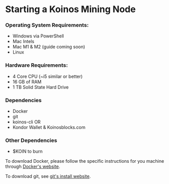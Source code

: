 # Starting a Koinos Mining Node

### Operating System Requirements:

- Windows via PowerShell
- Mac Intels 
- Mac M1 & M2 (guide coming soon)
- Linux


### Hardware Requirements:

- 4 Core CPU (~i5 similar or better)
- 16 GB of RAM
- 1 TB Solid State Hard Drive
 

### Dependencies

- Docker 
- git
- koinos-cli OR 
- Kondor Wallet & Koinosblocks.com

### Other Dependencies
- $KOIN to burn

To download Docker, please follow the specific instructions for you machine through [Docker's website](https://www.docker.com/products/docker-desktop/). 

To download git, see [git's install website](https://github.com/git-guides/install-git).
  

